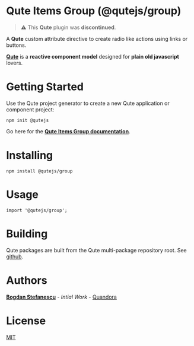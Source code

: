 # Qute Items Group  (@qutejs/group)

>
> :warning: This **Qute**  plugin was **discontinued**.
>

A **Qute** custom attribute directive to create radio like actions using links or buttons.

**[Qute](https://qutejs.org)** is a **reactive component model** designed for **plain old javascript** lovers.

# Getting Started

Use the Qute project generator to create a new Qute application or component project:

```
npm init @qutejs
```

Go here for the **[Qute Items Group documentation](https://qutejs.org#/plugins/group)**.

# Installing

```
npm install @qutejs/group
```

# Usage

```
import '@qutejs/group';
```

# Building

Qute packages are built from the Qute multi-package repository root.
See [github](https://github.com/bstefanescu/qutejs).

# Authors

**[Bogdan Stefanescu](mailto:bogdan@quandora.com)** - *Intial Work* - [Quandora](https://quandora.com)

# License

[MIT](LICENSE)

